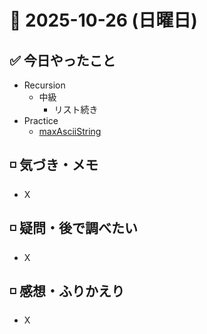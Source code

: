 # 📅 2025-10-26 (日曜日)

## ✅ 今日やったこと

- Recursion
  - 中級
    - リスト続き
- Practice
  - [maxAsciiString](/journal/2025/10/practice_codes/maxAsciiString.py)

## ◽️ 気づき・メモ

- X

## ◽️ 疑問・後で調べたい

- X

## ◽️ 感想・ふりかえり

- X
